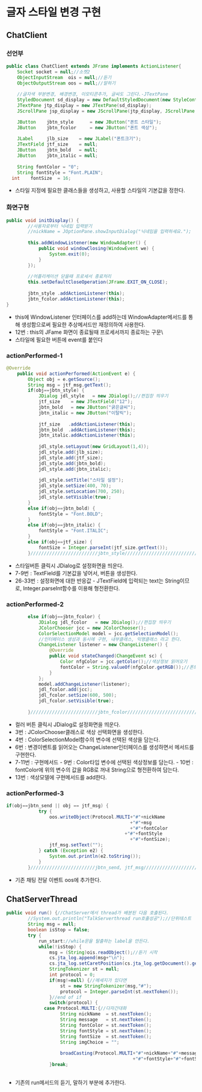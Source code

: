 # 글자 스타일 변경 구현

## ChatClient

### 선언부

```java
public class ChatClient extends JFrame implements ActionListener{
	Socket socket = null;//소켓2
	ObjectInputStream  ois = null;//듣기
	ObjectOutputStream oos = null;//말하기
	
	//글자색 부분변경, 배경변경, 이모티콘추가, 글씨도 그린다.-JTextPane
	StyledDocument sd_display = new DefaultStyledDocument(new StyleContext());
	JTextPane jtp_display = new JTextPane(sd_display);
	JScrollPane jsp_display = new JScrollPane(jtp_display, JScrollPane.VERTICAL_SCROLLBAR_AS_NEEDED

	JButton    jbtn_style      = new JButton("폰트 스타일");
	JButton    jbtn_fcolor     = new JButton("폰트 색상");
	
	JLabel     jlb_size    = new JLabel("폰트크기");
	JTextField jtf_size    = null;
	JButton    jbtn_bold   = null;
	JButton    jbtn_italic = null;
	
	String fontColor = "0";
	String fontStyle = "Font.PLAIN";
  int    fontSize  = 16;
```

* 스타일 지정에 필요한 클래스들을 생성하고, 사용할 스타일의 기본값을 정한다.

### 화면구현

```java
public void initDisplay() {
		//사용자로부터 닉네입 입력받기		
		//nickName = JOptionPane.showInputDialog("닉네임을 입력하세요.");
		
		this.addWindowListener(new WindowAdapter() {
			public void windowClosing(WindowEvent we) {
				System.exit(0);
			}
		});
		
		//어플리케이션 닫을때 프로세서 종료처리
		this.setDefaultCloseOperation(JFrame.EXIT_ON_CLOSE);
		
		jbtn_style .addActionListener(this);    
		jbtn_fcolor.addActionListener(this);  
}
```

* this에 WindowListener 인터페이스를 add하는데 WindowAdapter메서드를 통해 생성함으로써  필요한 추상메서드만 재정의하여 사용한다.
* 12번 : this의 JFame 화면이 종료될때 프로세서까지 종료하는 구문\
* 스타일에 필요한 버튼에 event를 붙인다

### actionPerformed-1

```java
@Override
	public void actionPerformed(ActionEvent e) {
		Object obj = e.getSource();
		String msg = jtf_msg.getText();
		if(obj==jbtn_style) {			
			JDialog jdl_style   = new JDialog();//편집창 띄우기
			jtf_size    = new JTextField("12");
			jbtn_bold   = new JButton("굵은글씨");
			jbtn_italic = new JButton("이탈릭");
			
			jtf_size   .addActionListener(this);
			jbtn_bold  .addActionListener(this);
			jbtn_italic.addActionListener(this);
			
			jdl_style.setLayout(new GridLayout(1,4));
			jdl_style.add(jlb_size);
			jdl_style.add(jtf_size);
			jdl_style.add(jbtn_bold);
			jdl_style.add(jbtn_italic);
			
			jdl_style.setTitle("스타일 설정");
			jdl_style.setSize(400, 70);
			jdl_style.setLocation(700, 250);
			jdl_style.setVisible(true);			
		}
		else if(obj==jbtn_bold) {
			fontStyle = "Font.BOLD";
		}
		else if(obj==jbtn_italic) {
			fontStyle = "Font.ITALIC";
		}
		else if(obj==jtf_size) {
			fontSize = Integer.parseInt(jtf_size.getText());
		}/////////////////////////jbtn_style//////////////////////////////////
```

* 스타일버튼 클릭시 JDialog로 설정화면을 띄운다.
* 7-9번 : TextField를 기본값을 넣어서, 버튼을 생성한다.
* 26-33번 : 설정화면에 대한 반응값 - JTextField에 입력되는 text는 String이므로, Integer.parseInt함수를 이용해 형전환한다. 

### actionPerformed-2

```java
		else if(obj==jbtn_fcolor) {
			JDialog jdl_fcolor   = new JDialog();//편집창 띄우기
			JColorChooser jcc = new JColorChooser();
			ColorSelectionModel model = jcc.getSelectionModel();
			//인터페이스 생성과 동시에 구현, 내부클래스, 익명클래스 라고 한다.
			ChangeListener listener = new ChangeListener() {
				@Override
				public void stateChanged(ChangeEvent sc) {
					Color nfgColor = jcc.getColor();//색상정보 읽어오기
					fontColor = String.valueOf(nfgColor.getRGB());//폰트에 입히기
				}				
			};
			model.addChangeListener(listener);
			jdl_fcolor.add(jcc);
			jdl_fcolor.setSize(600, 500);
			jdl_fcolor.setVisible(true);
			
		}/////////////////////////jbtn_fcolor////////////////////////////////
```

* 컬러 버튼 클릭시 JDialog로 설정화면을 띄운다.
* 3번 : JColorChooser클래스로 색상 선택화면을 생성한다.
* 4번 : ColorSelectionModel함수의 변수에 선택된 색상을 담는다.
* 6번 : 변경이벤트를 읽어오는 ChangeListener인터페이스를 생성하면서 메서드를 구현한다.
* 7-11번 : 구현메서드 - 9번 : Color타입 변수에 선택된 색상정보를 담는다. - 10번 : fontColor에 위의 변수의 값을 RGB로 꺼내 String으로 형전환하여 담는다.
* 13번 : 색상모델에 구현메서드를 add한다.

### actionPerformed-3

```java
if(obj==jbtn_send || obj == jtf_msg) {
			try {
				oos.writeObject(Protocol.MULTI+"#"+nickName
							 				  +"#"+msg
							 				  +"#"+fontColor
							 			    +"#"+fontStyle
							 				  +"#"+fontSize);
				jtf_msg.setText("");
			} catch (Exception e2) {
				System.out.println(e2.toString());
			}	
		}////////////////////////jbtn_send, jtf_msg//////////////////////////
```

* 기존 채팅 전달 이벤트 oos에 추가한다.

## ChatServerThread

```java
public void run() {//ChatServer에서 thread가 배분된 다음 호출된다.
		//System.out.println("TalkServerthread run호출성공");//단위테스트
		String msg = null;
		boolean isStop = false;
		try {
			run_start://while문을 탈출하는 label을 만든다.
			while(!isStop) {
				msg = (String)ois.readObject();//듣기 시작
				cs.jta_log.append(msg+"\n");
				cs.jta_log.setCaretPosition(cs.jta_log.getDocument().getLength());
				StringTokenizer st = null;
				int protocol = 0;
				if(msg!=null) {//메세지가 있다면
					st = new StringTokenizer(msg,"#");
					protocol = Integer.parseInt(st.nextToken());					
				}//end of if
				switch(protocol) {
			  case Protocol.MULTI:{//다자간대화
					String nickName  = st.nextToken();
					String message   = st.nextToken();
					String fontColor = st.nextToken();
					String fontStyle = st.nextToken();
					String fontSize  = st.nextToken();
					String imgChoice = "";
					
					broadCasting(Protocol.MULTI+"#"+nickName+"#"+message+"#"+fontColor
											   +"#"+fontStyle+"#"+fontSize);
				}break;
					
```

* 기존의 run메서드의 듣기, 말하기 부분에 추가한다.


